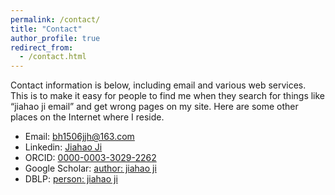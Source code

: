 ```yaml
---
permalink: /contact/
title: "Contact"
author_profile: true
redirect_from: 
  - /contact.html
---
```


Contact information is below, including email and various web services. This is to make it easy for people to find me when they search for things like “jiahao ji email” and get wrong pages on my site. Here are some other places on the Internet where I reside.

<!-- * Email: jiahaoji@buaa.edu.cn -->
* Email: bh1506jjh@163.com
* Linkedin: [Jiahao Ji](https://www.linkedin.com/in/jiahao-ji-973257146/)
* ORCID: [0000-0003-3029-2262](https://orcid.org/0000-0003-3029-2262)
* Google Scholar: [author: jiahao ji](https://scholar.google.com/citations?user=OkiBEBgAAAAJ)
* DBLP: [person: jiahao ji](https://dblp.org/pid/266/2156.html)
  <!-- * Wechat: jijiahao-echo -->

<script type="text/javascript" src="//rf.revolvermaps.com/0/0/1.js?i=5862qs6qd1f&amp;s=200&amp;m=1&amp;v=true&amp;r=false&amp;b=000000&amp;n=false&amp;c=ff0000" async="async"></script>
